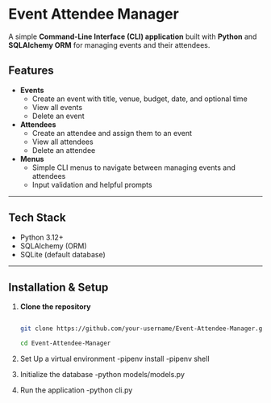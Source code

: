 # Event Attendee Manager

A simple **Command-Line Interface (CLI) application** built with **Python** and **SQLAlchemy ORM** for managing events and their attendees.  

## Features
- **Events**
  - Create an event with title, venue, budget, date, and optional time
  - View all events
  - Delete an event
- **Attendees**
  - Create an attendee and assign them to an event
  - View all attendees
  - Delete an attendee
- **Menus**
  - Simple CLI menus to navigate between managing events and attendees
  - Input validation and helpful prompts

---

## Tech Stack
- Python 3.12+
- SQLAlchemy (ORM)
- SQLite (default database)

---

## Installation & Setup

1. **Clone the repository**
   ```bash

   git clone https://github.com/your-username/Event-Attendee-Manager.git

   cd Event-Attendee-Manager
2. Set Up a virtual environment 
    -pipenv install
    -pipenv shell

3. Initialize the database
    -python models/models.py
    
4. Run the application
    -python cli.py